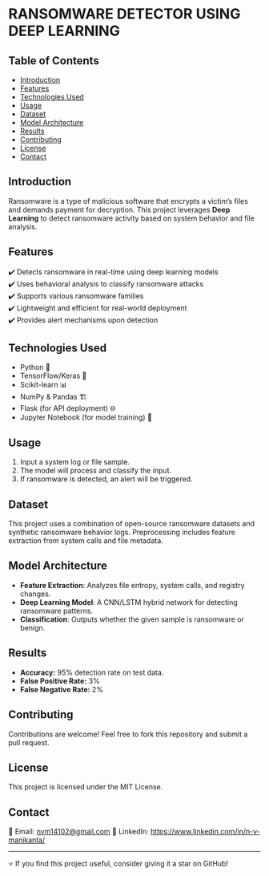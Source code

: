 # RANSOMWARE DETECTOR USING DEEP LEARNING

## Table of Contents

- [Introduction](#introduction)
- [Features](#features)
- [Technologies Used](#technologies-used)
- [Usage](#usage)
- [Dataset](#dataset)
- [Model Architecture](#model-architecture)
- [Results](#results)
- [Contributing](#contributing)
- [License](#license)
- [Contact](#contact)

## Introduction

Ransomware is a type of malicious software that encrypts a victim’s files and demands payment for decryption. This project leverages **Deep Learning** to detect ransomware activity based on system behavior and file analysis.

## Features

✔️ Detects ransomware in real-time using deep learning models\
✔️ Uses behavioral analysis to classify ransomware attacks\
✔️ Supports various ransomware families\
✔️ Lightweight and efficient for real-world deployment\
✔️ Provides alert mechanisms upon detection

## Technologies Used

- Python 🐍
- TensorFlow/Keras 🤖
- Scikit-learn 📊
- NumPy & Pandas 🏗️
- Flask (for API deployment) 🌐
- Jupyter Notebook (for model training) 📓

## Usage

1. Input a system log or file sample.
2. The model will process and classify the input.
3. If ransomware is detected, an alert will be triggered.

## Dataset

This project uses a combination of open-source ransomware datasets and synthetic ransomware behavior logs. Preprocessing includes feature extraction from system calls and file metadata.

## Model Architecture

- **Feature Extraction**: Analyzes file entropy, system calls, and registry changes.
- **Deep Learning Model**: A CNN/LSTM hybrid network for detecting ransomware patterns.
- **Classification**: Outputs whether the given sample is ransomware or benign.

## Results

- **Accuracy:** 95% detection rate on test data.
- **False Positive Rate:** 3%
- **False Negative Rate:** 2%

## Contributing

Contributions are welcome! Feel free to fork this repository and submit a pull request.

## License

This project is licensed under the MIT License.

## Contact

📧 Email: nvm14102@gmail.com
🔗 LinkedIn: https://www.linkedin.com/in/n-v-manikanta/


---

⭐ If you find this project useful, consider giving it a star on GitHub!

